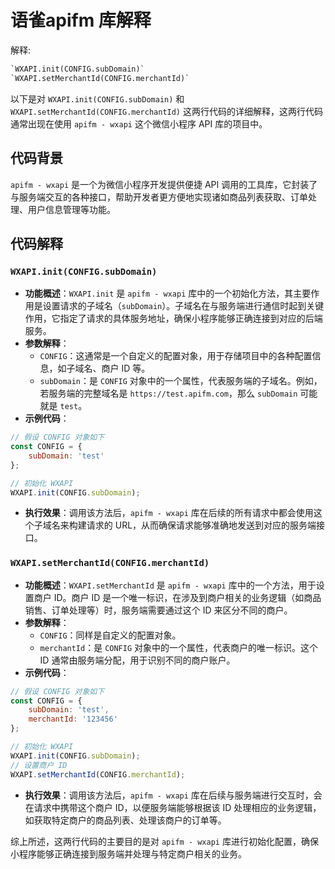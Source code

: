 # 语雀apifm 库解释

解释:

```txt
`WXAPI.init(CONFIG.subDomain)` 
`WXAPI.setMerchantId(CONFIG.merchantId)`
```

以下是对 `WXAPI.init(CONFIG.subDomain)` 和 `WXAPI.setMerchantId(CONFIG.merchantId)` 这两行代码的详细解释，这两行代码通常出现在使用 `apifm - wxapi` 这个微信小程序 API 库的项目中。

## 代码背景

`apifm - wxapi` 是一个为微信小程序开发提供便捷 API 调用的工具库，它封装了与服务端交互的各种接口，帮助开发者更方便地实现诸如商品列表获取、订单处理、用户信息管理等功能。

## 代码解释

### `WXAPI.init(CONFIG.subDomain)`

- **功能概述**：`WXAPI.init` 是 `apifm - wxapi` 库中的一个初始化方法，其主要作用是设置请求的子域名（`subDomain`）。子域名在与服务端进行通信时起到关键作用，它指定了请求的具体服务地址，确保小程序能够正确连接到对应的后端服务。
- **参数解释**：
  - `CONFIG`：这通常是一个自定义的配置对象，用于存储项目中的各种配置信息，如子域名、商户 ID 等。
  - `subDomain`：是 `CONFIG` 对象中的一个属性，代表服务端的子域名。例如，若服务端的完整域名是 `https://test.apifm.com`，那么 `subDomain` 可能就是 `test`。
- **示例代码**：

```javascript
// 假设 CONFIG 对象如下
const CONFIG = {
    subDomain: 'test'
};

// 初始化 WXAPI
WXAPI.init(CONFIG.subDomain);
```

- **执行效果**：调用该方法后，`apifm - wxapi` 库在后续的所有请求中都会使用这个子域名来构建请求的 URL，从而确保请求能够准确地发送到对应的服务端接口。

### `WXAPI.setMerchantId(CONFIG.merchantId)`

- **功能概述**：`WXAPI.setMerchantId` 是 `apifm - wxapi` 库中的一个方法，用于设置商户 ID。商户 ID 是一个唯一标识，在涉及到商户相关的业务逻辑（如商品销售、订单处理等）时，服务端需要通过这个 ID 来区分不同的商户。
- **参数解释**：
  - `CONFIG`：同样是自定义的配置对象。
  - `merchantId`：是 `CONFIG` 对象中的一个属性，代表商户的唯一标识。这个 ID 通常由服务端分配，用于识别不同的商户账户。
- **示例代码**：

```javascript
// 假设 CONFIG 对象如下
const CONFIG = {
    subDomain: 'test',
    merchantId: '123456'
};

// 初始化 WXAPI
WXAPI.init(CONFIG.subDomain);
// 设置商户 ID
WXAPI.setMerchantId(CONFIG.merchantId);
```

- **执行效果**：调用该方法后，`apifm - wxapi` 库在后续与服务端进行交互时，会在请求中携带这个商户 ID，以便服务端能够根据该 ID 处理相应的业务逻辑，如获取特定商户的商品列表、处理该商户的订单等。

综上所述，这两行代码的主要目的是对 `apifm - wxapi` 库进行初始化配置，确保小程序能够正确连接到服务端并处理与特定商户相关的业务。
